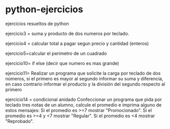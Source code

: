 # python-ejercicios
ejercicios resueltos de python 

ejercicio3 = suma y producto de dos numeros por teclado.

ejercicio4 = calcular total a pagar segun precio y cantidad (enteros)

ejercicio5=calcular el perimetro de un cuadrado

ejercicio10= if else (decir que numero es mas grande)

ejercicio11= Realizar un programa que solicite la carga por teclado de dos números, si el primero es mayor al segundo informar su suma y diferencia, en caso contrario informar el producto y la división del segundo respecto al primero

ejercicio14 = condicional anidado Confeccionar un programa que pida por teclado tres notas de un alumno, calcule el promedio e imprima alguno de estos mensajes: 
Si el promedio es >=7 mostrar "Promocionado".
Si el promedio es >=4 y <7 mostrar "Regular".
Si el promedio es <4 mostrar "Reprobado".
